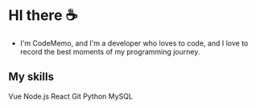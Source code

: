 # HI there ☕

- I'm CodeMemo, and I'm a developer who loves to code, and I love to record the best moments of my programming journey.

## My skills
Vue
Node.js
React
Git
Python
MySQL



